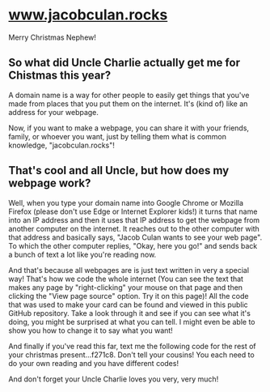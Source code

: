 # www.jacobculan.rocks
Merry Christmas Nephew!

## So what did Uncle Charlie actually get me for Chistmas this year?
A domain name is a way for other people to easily get things that you've
made from places that you put them on the internet.  It's (kind of) like an address for
your webpage.

Now, if you want to make a webpage, you can share it with your friends, family, or whoever you want, 
just by telling them what is common knowledge, "jacobculan.rocks"!

## That's cool and all Uncle, but how does my webpage work?
Well, when you type your domain name into Google Chrome or Mozilla Firefox
(please don't use Edge or Internet Explorer kids!) it turns that name into
an IP address and then it uses that
IP address to get the webpage from another computer on the internet.  It reaches out to the other computer 
with that address and basically says, "Jacob Culan wants to see your web page".
To which the other computer replies, "Okay, here you go!" and sends back a bunch of text
a lot like you're reading now.

And that's because all webpages are is just text written in very a special way!  That's
how we code the whole internet (You can see the text that makes any page by "right-clicking"
your mouse on that page and then clicking the "View page source" option.  Try it on this 
page)!  All the code that was used to make your card can
be found and viewed in this public GitHub repository.  Take a look through it and see if 
you can see what it's doing, you might be surprised at what you can tell.  I might even
be able to show you how to change it to say what you want!

And finally if you've read this far, text me the following code for
the rest of your christmas present...f271c8.  Don't tell your cousins!  You
each need to do your own reading and you have different codes!

And don't forget your Uncle Charlie loves you very, very much!

